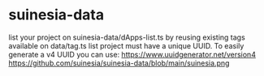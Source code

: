 # suinesia-data 
list your project on suinesia-data/dApps-list.ts by reusing existing tags available on data/tag.ts
list project must have a unique UUID. To easily generate a v4 UUID you can use: https://www.uuidgenerator.net/version4
https://github.com/suinesia/suinesia-data/blob/main/suinesia.png
